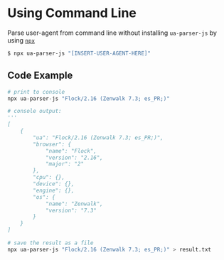 # Using Command Line

Parse user-agent from command line without installing `ua-parser-js` by using [`npx`](https://docs.npmjs.com/cli/v10/commands/npx)

```sh
$ npx ua-parser-js "[INSERT-USER-AGENT-HERE]"
```

## Code Example

```py
# print to console
npx ua-parser-js "Flock/2.16 (Zenwalk 7.3; es_PR;)"

# console output:
'''
[
    {
        "ua": "Flock/2.16 (Zenwalk 7.3; es_PR;)",
        "browser": {
            "name": "Flock",
            "version": "2.16",
            "major": "2"
        },
        "cpu": {},
        "device": {},
        "engine": {},
        "os": {
            "name": "Zenwalk",
            "version": "7.3"
        }
    }
]
```

```sh
# save the result as a file
npx ua-parser-js "Flock/2.16 (Zenwalk 7.3; es_PR;)" > result.txt
```